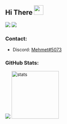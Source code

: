 <h2 align="left">Hi There <img src="https://raw.githubusercontent.com/MartinHeinz/MartinHeinz/master/wave.gif" width="30px"></h2>
<p align="left">
   <a href="https://discord.com/users/366508088108253184" target"blank_"><img src="https://img.shields.io/badge/discord%20-7289DA.svg?&style=for-the-badge&logo=discord&logoColor=white"></a>
   <a href="https://github.com/mehmet-27" target"blank_"><img src="https://img.shields.io/badge/GitHub%20-191717.svg?&style=for-the-badge&logo=github&logoColor=white"></a>
</p>

<h3>Contact:</h3>
<ul>
  <li>Discord: <a href="https://discord.com/users/966824431966105611" target"blank_">Mehmet#5073</a></li>
</ul>

<h3 align="left">GitHub Stats:</h3>
<p align="left">
   <img src="https://github-readme-stats.vercel.app/api/top-langs/?username=mehmet-27&theme=dark&count_private=true&show_icons=true&hide_border=true" />
   <img src="https://github-readme-stats.vercel.app/api?username=mehmet-27&count_private=true&show_icons=true&theme=dark&hide_border=true" width="%100" height="150px" alt="stats" />
</p>

